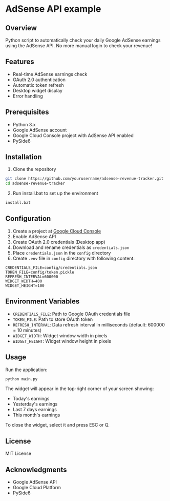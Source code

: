 # AdSense API example

## Overview
Python script to automatically check your daily Google AdSense earnings using the AdSense API. No more manual login to check your revenue!

## Features
- Real-time AdSense earnings check
- OAuth 2.0 authentication 
- Automatic token refresh
- Desktop widget display
- Error handling

## Prerequisites
- Python 3.x
- Google AdSense account
- Google Cloud Console project with AdSense API enabled
- PySide6

## Installation
1. Clone the repository
```bash
git clone https://github.com/yourusername/adsense-revenue-tracker.git
cd adsense-revenue-tracker
```

2. Run install.bat to set up the environment
```bash
install.bat
```

## Configuration
1. Create a project at [Google Cloud Console](https://console.cloud.google.com)
2. Enable AdSense API
3. Create OAuth 2.0 credentials (Desktop app)
4. Download and rename credentials as `credentials.json`
5. Place `credentials.json` in the `config` directory
6. Create `.env` file in `config` directory with following content:
```
CREDENTIALS_FILE=config/credentials.json
TOKEN_FILE=config/token.pickle
REFRESH_INTERVAL=600000
WIDGET_WIDTH=400
WIDGET_HEIGHT=100
```

## Environment Variables
- `CREDENTIALS_FILE`: Path to Google OAuth credentials file
- `TOKEN_FILE`: Path to store OAuth token
- `REFRESH_INTERVAL`: Data refresh interval in milliseconds (default: 600000 = 10 minutes)
- `WIDGET_WIDTH`: Widget window width in pixels
- `WIDGET_HEIGHT`: Widget window height in pixels

## Usage
Run the application:
```bash
python main.py
```

The widget will appear in the top-right corner of your screen showing:
- Today's earnings
- Yesterday's earnings
- Last 7 days earnings
- This month's earnings

To close the widget, select it and press ESC or Q.

## License
MIT License

## Acknowledgments
- Google AdSense API
- Google Cloud Platform
- PySide6